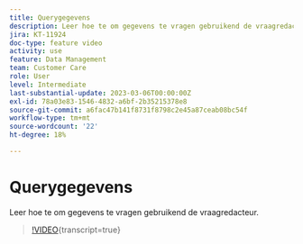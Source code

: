 ```yaml
---
title: Querygegevens
description: Leer hoe te om gegevens te vragen gebruikend de vraagredacteur.
jira: KT-11924
doc-type: feature video
activity: use
feature: Data Management
team: Customer Care
role: User
level: Intermediate
last-substantial-update: 2023-03-06T00:00:00Z
exl-id: 78a03e83-1546-4832-a6bf-2b35215378e8
source-git-commit: a6fac47b141f8731f8798c2e45a87ceab08bc54f
workflow-type: tm+mt
source-wordcount: '22'
ht-degree: 18%

---
```


# Querygegevens

Leer hoe te om gegevens te vragen gebruikend de vraagredacteur.

>[!VIDEO](https://video.tv.adobe.com/v/3415814?quality=12&learn=on){transcript=true}
